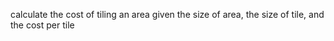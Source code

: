 calculate the cost of tiling an area given the size of area, the size of tile, and the cost per tile
